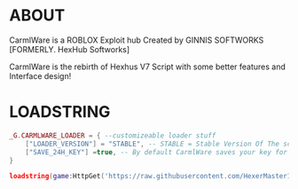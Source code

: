 # ABOUT

CarmlWare is a ROBLOX Exploit hub Created by GINNIS SOFTWORKS [FORMERLY. HexHub Softworks]

CarmlWare is the rebirth of Hexhus V7 Script with some better features and Interface design!

# LOADSTRING
```lua
_G.CARMLWARE_LOADER = { --customizeable loader stuff
	["LOADER_VERSION"] = "STABLE", -- STABLE = Stable Version Of The script that has been tested and confirmed as fully working, LATEST = Latest Version of the script that hasnt been fully tested but has Never features And/Or Unpatches   
	["SAVE_24H_KEY"] =true, -- By default CarmlWare saves your key for 24HR, If you wanna disable this, feel free however then you will need to get a new key every time you execute the script
}

loadstring(game:HttpGet('https://raw.githubusercontent.com/HexerMaster1929/CARMLWARE/main/LOADER.lua'))()
```

